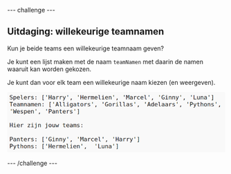 ﻿--- challenge ---

## Uitdaging: willekeurige teamnamen

Kun je beide teams een willekeurige teamnaam geven?

Je kunt een lijst maken met de naam `teamNamen` met daarin de namen waaruit kan worden gekozen.

Je kunt dan voor elk team een ​​willekeurige naam kiezen (en weergeven).

![screenshot](images/team-finished.png)

--- /challenge ---